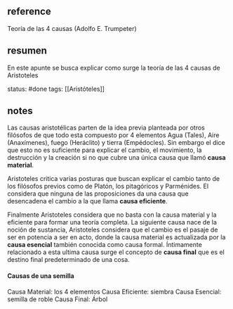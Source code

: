 ## reference
Teoría de las 4 causas (Adolfo E. Trumpeter)
## resumen
En este apunte se busca explicar como surge la teoría de las 4 causas de Aristoteles

status: #done
tags: [[Aristóteles]]
## notes

Las causas aristotélicas parten de la idea previa planteada por otros filósofos de que todo esta compuesto por 4 elementos Agua (Tales), Aire (Anaxímenes), fuego (Heráclito) y tierra (Empédocles). Sin embargo el dice que esto no es suficiente para explicar el cambio, el movimiento, la destrucción y la creación si no que cubre una única causa que llamó **causa material**.

Aristoteles critica varias posturas que buscan explicar el cambio tanto de los filósofos previos como de Platón, los pitagóricos y Parménides. El considera que ninguna de las proposiciones da una causa que desencadena el cambio a la que llama **causa eficiente**.

Finalmente Aristoteles considera que no basta con la causa material y la eficiente para formar una teoría completa. La siguiente causa nace de la noción de sustancia, Aristoteles considera que el cambio es el pasaje de ser en potencia a ser en acto, donde la causa material es actualizada por la **causa esencial** también conocida como causa formal. Íntimamente relacionado a esta ultima causa surge el concepto de **causa final** que es el destino final predeterminado de una cosa.

#### Causas de una semilla
Causa Material: los 4 elementos
Causa Eficiente: siembra
Causa Esencial: semilla de roble
Causa Final: Árbol